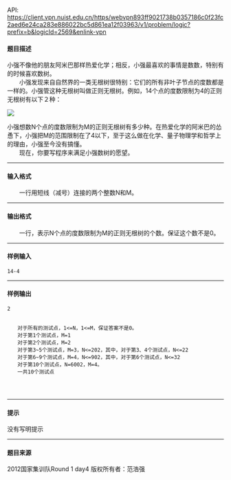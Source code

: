 API: https://client.vpn.nuist.edu.cn/https/webvpn893ff9021738b0357186c0f23fc2aed6e24ca283e886022bc5d861ea12f03963/v1/problem/logic?prefix=b&logicId=2569&enlink-vpn

#### 题目描述

小强不像他的朋友阿米巴那样热爱化学；相反，小强最喜欢的事情是数数，特别有的时候喜欢数树。  
　　小强发现来自自然界的一类无根树很特别：它们的所有非叶子节点的度数都是一样的。小强管这种无根树叫做正则无根树。例如，14个点的度数限制为4的正则无根树有以下２种：

![](../file/2569_0.jpg)

小强想数N个点的度数限制为M的正则无根树有多少种。在热爱化学的阿米巴的怂恿下，小强把M的范围限制在了4以下，至于这么做在化学、量子物理学和哲学上的理由，小强至今没有搞懂。  
　　现在，你要写程序来满足小强数树的愿望。

---

#### 输入格式

　　一行用短线（减号）连接的两个整数N和M。

---

#### 输出格式

　　一行，表示N个点的度数限制为M的正则无根树的个数。保证这个数不是0。

---

#### 样例输入
```
14-4

```

---

#### 样例输出
```
2


　　对于所有的测试点，1<=N，1<=M，保证答案不是0。
　　对于第1个测试点，M=1
　　对于第2个测试点，M=2
　　对于第3~5个测试点，M=3，N<=202，其中，对于第3、4个测试点，N<=22
　　对于第6~9个测试点，M=4，N<=902，其中，对于第6个测试点，N<=32
　　对于第10个测试点，N=6002，M=4。
　　一共10个测试点
 

 

```

---

#### 提示

没有写明提示

---

#### 题目来源

2012国家集训队Round 1 day4 版权所有者：范浩强